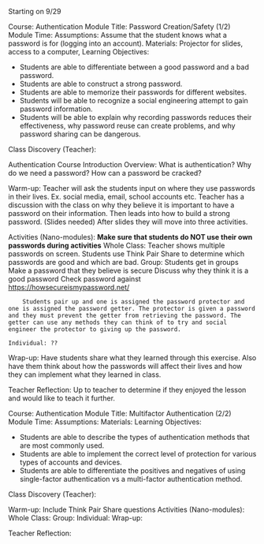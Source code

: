 Starting on 9/29

Course: Authentication
Module Title: Password Creation/Safety (1/2)
Module Time:
Assumptions: Assume that the student knows what a password is for (logging into an account).
Materials: Projector for slides, access to a computer, 
Learning Objectives:
* Students are able to differentiate between a good password and a bad password. 
* Students are able to construct a strong password.
* Students are able to memorize their passwords for different websites.
* Students will be able to recognize a social engineering attempt to gain password information.
* Students will be able to explain why recording passwords reduces their effectiveness, why password reuse can create problems, and why password sharing can be dangerous.

Class Discovery (Teacher): 

Authentication Course Introduction Overview:
    What is authentication?
    Why do we need a password?
    How can a password be cracked?

Warm-up: Teacher will ask the students input on where they use passwords in their lives. Ex. social media, email, school accounts etc. Teacher has a discussion with the class on why they believe it is important to have a password on their information. Then leads into how to build a strong password. (Slides needed) After slides they will move into three activities.
    
Activities (Nano-modules):
    **Make sure that students do NOT use their own passwords during activities**
    Whole Class: 
        Teacher shows multiple passwords on screen. Students use Think Pair Share to determine which passwords are good and which are bad. 
    Group:
        Students get in groups
        Make a password that they believe is secure
        Discuss why they think it is a good password
        Check password against https://howsecureismypassword.net/

        Students pair up and one is assigned the password protector and one is assigned the password getter. The protector is given a password and they must prevent the getter from retrieving the password. The getter can use any methods they can think of to try and social engineer the protector to giving up the password. 

    Individual: ??
        
Wrap-up: Have students share what they learned through this exercise. Also have them think about how the passwords will affect their lives and how they can implement what they learned in class. 

Teacher Reflection: Up to teacher to determine if they enjoyed the lesson and would like to teach it further. 


Course: Authentication
Module Title: Multifactor Authentication (2/2)
Module Time:
Assumptions:
Materials:
Learning Objectives:
* Students are able to describe the types of authentication methods that are most commonly used.
* Students are able to implement the correct level of protection for various types of accounts and devices.
* Students are able to differentiate the positives and negatives of using single-factor authentication vs a multi-factor authentication method.

Class Discovery (Teacher):

Warm-up:
Include Think Pair Share questions
Activities (Nano-modules):
Whole Class:
Group:
Individual:
Wrap-up:

Teacher Reflection: